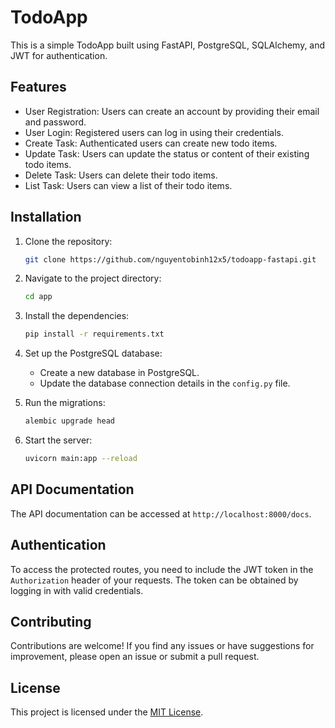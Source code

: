 # TodoApp

This is a simple TodoApp built using FastAPI, PostgreSQL, SQLAlchemy, and JWT for authentication.

## Features

- User Registration: Users can create an account by providing their email and password.
- User Login: Registered users can log in using their credentials.
- Create Task: Authenticated users can create new todo items.
- Update Task: Users can update the status or content of their existing todo items.
- Delete Task: Users can delete their todo items.
- List Task: Users can view a list of their todo items.

## Installation

1. Clone the repository:

   ```bash
   git clone https://github.com/nguyentobinh12x5/todoapp-fastapi.git
   ```

2. Navigate to the project directory:

   ```bash
   cd app
   ```

3. Install the dependencies:

   ```bash
   pip install -r requirements.txt
   ```

4. Set up the PostgreSQL database:

   - Create a new database in PostgreSQL.
   - Update the database connection details in the `config.py` file.

5. Run the migrations:

   ```bash
   alembic upgrade head
   ```

6. Start the server:

   ```bash
   uvicorn main:app --reload
   ```

## API Documentation

The API documentation can be accessed at `http://localhost:8000/docs`.

## Authentication

To access the protected routes, you need to include the JWT token in the `Authorization` header of your requests. The token can be obtained by logging in with valid credentials.

## Contributing

Contributions are welcome! If you find any issues or have suggestions for improvement, please open an issue or submit a pull request.

## License

This project is licensed under the [MIT License](LICENSE).

